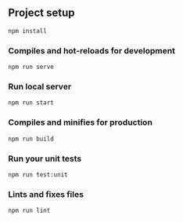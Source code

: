 ## Project setup
```
npm install
```

### Compiles and hot-reloads for development
```
npm run serve
```

### Run local server
```
npm run start
```

### Compiles and minifies for production
```
npm run build
```

### Run your unit tests
```
npm run test:unit
```

### Lints and fixes files
```
npm run lint
```
